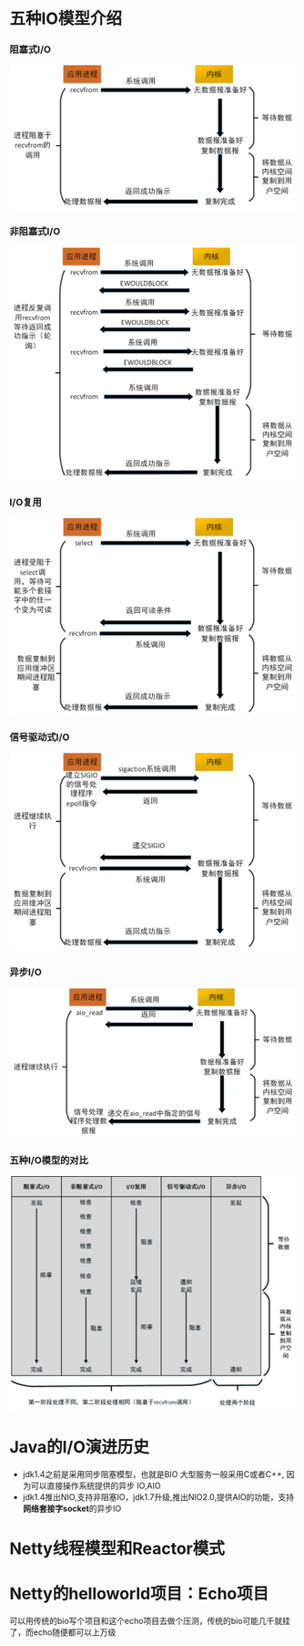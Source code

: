 # 五种IO模型介绍





### 阻塞式I/O

![](./阻塞式IO.png)







### 非阻塞式I/O

![](./非阻塞式IO.png)





### I/O复用

![](./IO复用.png)





### 信号驱动式I/O

![](./信号驱动式IO.png)





### 异步I/O

![](./异步IO.png)





### 五种I/O模型的对比

![](./五种IO模型的对比.png)

# Java的I/O演进历史

- jdk1.4之前是采用同步阻塞模型，也就是BIO 大型服务一般采用C或者C++, 因为可以直接操作系统提供的异步
  IO,AIO
- jdk1.4推出NIO,支持非阻塞IO，jdk1.7升级,推出NIO2.0,提供AIO的功能，支持**网络套接字socket**的异步IO

# Netty线程模型和Reactor模式

# Netty的helloworld项目：Echo项目

可以用传统的bio写个项目和这个echo项目去做个压测，传统的bio可能几千就挂了，而echo随便都可以上万级

